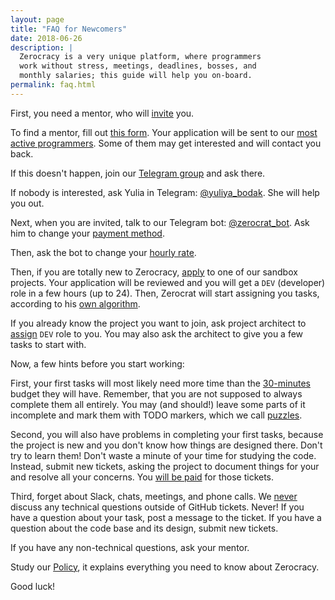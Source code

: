 ```yaml
---
layout: page
title: "FAQ for Newcomers"
date: 2018-06-26
description: |
  Zerocracy is a very unique platform, where programmers
  work without stress, meetings, deadlines, bosses, and
  monthly salaries; this guide will help you on-board.
permalink: faq.html
---
```


First, you need a mentor, who will [invite](/policy.html#1) you.

To find a mentor, fill out [this form](https://www.0crat.com/join).
Your application will be sent to our [most active programmers](https://www.0crat.com/team).
Some of them may get interested and will contact you back.

If this doesn't happen, join our [Telegram group](https://t.me/zerocracy) and ask there.

If nobody is interested, ask Yulia in Telegram: [@yuliya_bodak](https://t.me/yuliya_bodak).
She will help you out.

Next, when you are invited,
talk to our Telegram bot: [@zerocrat_bot](https://t.me/zerocrat_bot).
Ask him to change your [payment method](/policy.html#20).

Then, ask the bot to change your [hourly rate](/policy.html#16).

Then, if you are totally new to Zerocracy, [apply](/policy.html#2) to one of our
sandbox projects. Your application will be reviewed and you will get
a `DEV` (developer) role in a few hours (up to 24). Then, Zerocrat
will start assigning you tasks, according to his [own algorithm](/policy.html#3).

If you already know the project you want to join, ask project architect
to [assign](/policy.html#13) `DEV` role to you. You may also ask the architect to give
you a few tasks to start with.

Now, a few hints before you start working:

First, your first tasks will most likely need more time than the
[30-minutes](/policy.html#4)
budget they will have. Remember, that you are not supposed to always
complete them all entirely. You may (and should!) leave some parts of it
incomplete and mark them with TODO markers, which we call
[puzzles](https://www.yegor256.com/2010/03/04/pdd.html).

Second, you will also have problems in completing your first tasks, because
the project is new and you don't know how things are designed there.
Don't try to learn them! Don't waste a minute of your time for studying
the code. Instead, submit new tickets, asking the project to document
things for your and resolve all your concerns. You
[will be paid](/policy.html#29) for those tickets.

Third, forget about Slack, chats, meetings, and phone calls. We
[never](https://www.yegor256.com/2014/10/07/stop-chatting-start-coding.html)
discuss any technical questions outside of GitHub tickets. Never! If you
have a question about your task, post a message to the ticket. If you have
a question about the code base and its design, submit new tickets.

If you have any non-technical questions, ask your mentor.

Study our [Policy](/policy.html), it explains everything you need to know about Zerocracy.

Good luck!
